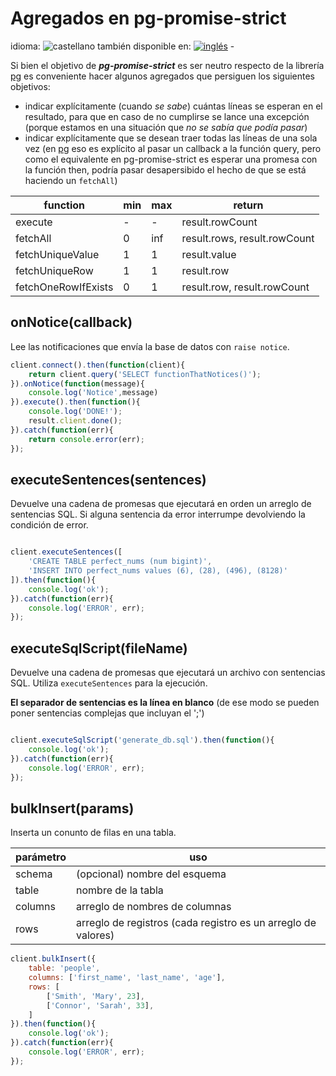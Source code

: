 <!--multilang v0 es:agregados.md en:additions.md -->

<!--lang:es-->

# Agregados en pg-promise-strict

<!--lang:en--]

# Additions in pg-promise-strict

[!--lang:*-->

<!--multilang buttons-->

idioma: ![castellano](https://raw.githubusercontent.com/codenautas/multilang/master/img/lang-es.png)
también disponible en:
[![inglés](https://raw.githubusercontent.com/codenautas/multilang/master/img/lang-en.png)](additions.md) - 

<!--lang:es-->

Si bien el objetivo de ***pg-promise-strict*** es ser neutro respecto de la librería [pg](//npmjs.com/package/pg)
es conveniente hacer algunos agregados que persiguen los siguientes objetivos:
* indicar explícitamente (cuando *se sabe*) cuántas líneas se esperan en el resultado, 
para que en caso de no cumplirse se lance una excepción (porque estamos en una situación que *no se sabía que podía pasar*)
* indicar explícitamente que se desean traer todas las líneas de una sola vez
(en [pg](//npmjs.com/package/pg) eso es explícito al pasar un callback a la función query, 
pero como el equivalente en pg-promise-strict es esperar una promesa con la función then, 
podría pasar desapersibido el hecho de que se está haciendo un `fetchAll`)

<!--lang:en--]

Although the purpose of ***pg-promise-strict*** is to be neutral about the library [pg](//npmjs.com/package/pg), it is convinient to do some
addons to persue the following golds:
* Explicit indication (when *it is known*) of how many rows are expected in the result, so that in case that this is not accomplished an exception 
is thrown (because we are in a situation that *we didn´t know that could happen*)
* Explicit indication of the desire that all the rows should be pulled at once (in[pg](//npmjs.com/package/pg) this is explicit when passing a callback to the
to the function query, but as the equivalent in pg-promise-strict is to wait for a promise with the function then, it could go unnoticed the fact
that a `fetchAll` is being done) 

Addings:
* explicit indication of how many rows are expected in the result
* explicit indication of `fetchAll` in `query(...).then` calls

[!--lang:*-->

function            | min | max |return
--------------------|-----|-----|--------------
execute             |  -  |  -  | result.rowCount
fetchAll            |  0  | inf | result.rows, result.rowCount
fetchUniqueValue    |  1  |  1  | result.value
fetchUniqueRow      |  1  |  1  | result.row
fetchOneRowIfExists |  0  |  1  | result.row, result.rowCount

## onNotice(callback)

<!--lang:es-->

Lee las notificaciones que envía la base de datos con `raise notice`.

<!--lang:en--]

Reads the database notifications raies with `raise notice`.

[!--lang:*-->

```js
client.connect().then(function(client){
    return client.query('SELECT functionThatNotices()');
}).onNotice(function(message){
    console.log('Notice',message)
}).execute().then(function(){
    console.log('DONE!');
    result.client.done();
}).catch(function(err){
    return console.error(err);
});
```

## executeSentences(sentences)

<!--lang:es-->

Devuelve una cadena de promesas que 
ejecutará en orden un arreglo de sentencias SQL.
Si alguna sentencia da error interrumpe devolviendo la condición de error. 

<!--lang:en--]

Returns a promise chain that will 
execute an array of sql sentences. 
If an error ocurrs it will reject the promise. 

[!--lang:*-->

```js

client.executeSentences([
    'CREATE TABLE perfect_nums (num bigint)',
    'INSERT INTO perfect_nums values (6), (28), (496), (8128)'
]).then(function(){
    console.log('ok');
}).catch(function(err){
    console.log('ERROR', err);
});

```

## executeSqlScript(fileName)

<!--lang:es-->

Devuelve una cadena de promesas que ejecutará un archivo con sentencias SQL.
Utiliza `executeSentences` para la ejecución. 

**El separador de sentencias es la línea en blanco** 
(de ese modo se pueden poner sentencias complejas que incluyan el ';')

<!--lang:en--]

Returns a promise chain that will execute a file with sql sentences. 
Uses `executeSentences` for the task. 

**Blank line is the sentence separator** (to allow complex sentences). 

[!--lang:*-->

```js

client.executeSqlScript('generate_db.sql').then(function(){
    console.log('ok');
}).catch(function(err){
    console.log('ERROR', err);
});

```

## bulkInsert(params)

<!--lang:es-->

Inserta un conunto de filas en una tabla.

parámetro |uso
----------|----------------------------------
schema    | (opcional) nombre del esquema
table     | nombre de la tabla
columns   | arreglo de nombres de columnas
rows      | arreglo de registros (cada registro es un arreglo de valores)

<!--lang:en--]

Inserts a set of rows in a table. 

parámetro |uso
----------|----------------------------------
schema    | (optional) schema name
table     | table name
columns   | array of column names
rows      | array of records (each record is an array of values)

[!--lang:*-->

```js
client.bulkInsert({
    table: 'people',
    columns: ['first_name', 'last_name', 'age'],
    rows: [
        ['Smith', 'Mary', 23],
        ['Connor', 'Sarah', 33],
    ]
}).then(function(){
    console.log('ok');
}).catch(function(err){
    console.log('ERROR', err);
});

```
